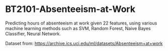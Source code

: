 # BT2101-Absenteeism-at-Work
<p>Predicting hours of absenteeism at work given 22 features, using various machine learning methods such as SVM, Random Forest, Naive Bayes Classifier, Neural Network.<p>
<p>Dataset from: <a href="https://archive.ics.uci.edu/ml/datasets/Absenteeism+at+work">https://archive.ics.uci.edu/ml/datasets/Absenteeism+at+work<a><p>
